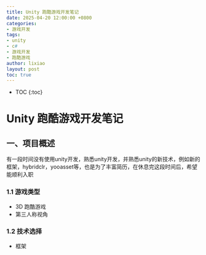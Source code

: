 ```yaml
---
title: Unity 跑酷游戏开发笔记
date: 2025-04-20 12:00:00 +0800
categories:
- 游戏开发
tags:
- unity
- c#
- 游戏开发
- 跑酷游戏
author: lixiao
layout: post
toc: true
---
```


* TOC
{:toc}

# Unity 跑酷游戏开发笔记

## 一、项目概述
有一段时间没有使用unity开发，熟悉unity开发，并熟悉unity的新技术，例如新的框架，hybridclr，yooasset等，也是为了丰富简历，在休息完这段时间后，希望能顺利入职

### 1.1 游戏类型
- 3D 跑酷游戏
- 第三人称视角


### 1.2 技术选择
- 框架 


